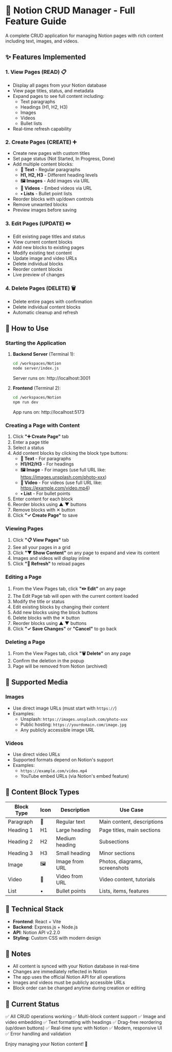 # 📝 Notion CRUD Manager - Full Feature Guide

A complete CRUD application for managing Notion pages with rich content including text, images, and videos.

## ✨ Features Implemented

### 1. **View Pages (READ)** 📋
- Display all pages from your Notion database
- View page titles, status, and metadata
- Expand pages to see full content including:
  - Text paragraphs
  - Headings (H1, H2, H3)
  - Images
  - Videos
  - Bullet lists
- Real-time refresh capability

### 2. **Create Pages (CREATE)** ➕
- Create new pages with custom titles
- Set page status (Not Started, In Progress, Done)
- Add multiple content blocks:
  - **📝 Text** - Regular paragraphs
  - **H1, H2, H3** - Different heading levels
  - **🖼️ Images** - Add images via URL
  - **🎥 Videos** - Embed videos via URL
  - **• Lists** - Bullet point lists
- Reorder blocks with up/down controls
- Remove unwanted blocks
- Preview images before saving

### 3. **Edit Pages (UPDATE)** ✏️
- Edit existing page titles and status
- View current content blocks
- Add new blocks to existing pages
- Modify existing text content
- Update image and video URLs
- Delete individual blocks
- Reorder content blocks
- Live preview of changes

### 4. **Delete Pages (DELETE)** 🗑️
- Delete entire pages with confirmation
- Delete individual content blocks
- Automatic cleanup and refresh

## 🚀 How to Use

### Starting the Application

1. **Backend Server** (Terminal 1):
   ```bash
   cd /workspaces/Notion
   node server/index.js
   ```
   Server runs on: http://localhost:3001

2. **Frontend** (Terminal 2):
   ```bash
   cd /workspaces/Notion
   npm run dev
   ```
   App runs on: http://localhost:5173

### Creating a Page with Content

1. Click **"➕ Create Page"** tab
2. Enter a page title
3. Select a status
4. Add content blocks by clicking the block type buttons:
   - **📝 Text** - For paragraphs
   - **H1/H2/H3** - For headings
   - **🖼️ Image** - For images (use full URL like: https://images.unsplash.com/photo-xxx)
   - **🎥 Video** - For videos (use full URL like: https://example.com/video.mp4)
   - **• List** - For bullet points
5. Enter content for each block
6. Reorder blocks using ▲ ▼ buttons
7. Remove blocks with ✕ button
8. Click **"✓ Create Page"** to save

### Viewing Pages

1. Click **"📋 View Pages"** tab
2. See all your pages in a grid
3. Click **"▼ Show Content"** on any page to expand and view its content
4. Images and videos will display inline
5. Click **"🔄 Refresh"** to reload pages

### Editing a Page

1. From the View Pages tab, click **"✏️ Edit"** on any page
2. The Edit Page tab will open with the current content loaded
3. Modify the title or status
4. Edit existing blocks by changing their content
5. Add new blocks using the block buttons
6. Delete blocks with the ✕ button
7. Reorder blocks using ▲ ▼ buttons
8. Click **"✓ Save Changes"** or **"Cancel"** to go back

### Deleting a Page

1. From the View Pages tab, click **"🗑️ Delete"** on any page
2. Confirm the deletion in the popup
3. Page will be removed from Notion (archived)

## 📸 Supported Media

### Images
- Use direct image URLs (must start with `https://`)
- Examples:
  - Unsplash: `https://images.unsplash.com/photo-xxx`
  - Public hosting: `https://yourdomain.com/image.jpg`
  - Any publicly accessible image URL

### Videos
- Use direct video URLs
- Supported formats depend on Notion's support
- Examples:
  - `https://example.com/video.mp4`
  - YouTube embed URLs (via Notion's embed feature)

## 🎨 Content Block Types

| Block Type | Icon | Description | Use Case |
|------------|------|-------------|----------|
| Paragraph | 📝 | Regular text | Main content, descriptions |
| Heading 1 | H1 | Large heading | Page titles, main sections |
| Heading 2 | H2 | Medium heading | Subsections |
| Heading 3 | H3 | Small heading | Minor sections |
| Image | 🖼️ | Image from URL | Photos, diagrams, screenshots |
| Video | 🎥 | Video from URL | Video content, tutorials |
| List | • | Bullet points | Lists, items, features |

## 🔧 Technical Stack

- **Frontend**: React + Vite
- **Backend**: Express.js + Node.js
- **API**: Notion API v2.2.0
- **Styling**: Custom CSS with modern design

## 📝 Notes

- All content is synced with your Notion database in real-time
- Changes are immediately reflected in Notion
- The app uses the official Notion API for all operations
- Images and videos must be publicly accessible URLs
- Block order can be changed anytime during creation or editing

## 🌟 Current Status

✅ All CRUD operations working
✅ Multi-block content support
✅ Image and video embedding
✅ Text formatting with headings
✅ Drag-free reordering (up/down buttons)
✅ Real-time sync with Notion
✅ Modern, responsive UI
✅ Error handling and validation

Enjoy managing your Notion content! 🚀
